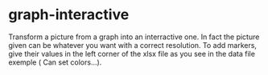 # graph-interactive
Transform a picture from a graph into an interractive one.
In fact the picture given can be whatever you want with a correct resolution.
To add markers, give their values in the left corner of the xlsx file as you see 
in the data file exemple ( Can set colors...).
